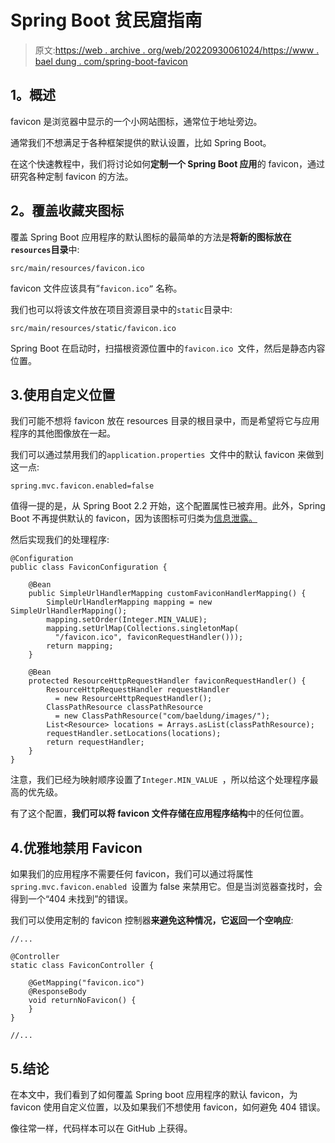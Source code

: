 # Spring Boot 贫民窟指南

> 原文:[https://web . archive . org/web/20220930061024/https://www . bael dung . com/spring-boot-favicon](https://web.archive.org/web/20220930061024/https://www.baeldung.com/spring-boot-favicon)

## **1。概述**

favicon 是浏览器中显示的一个小网站图标，通常位于地址旁边。

通常我们不想满足于各种框架提供的默认设置，比如 Spring Boot。

在这个快速教程中，我们将讨论如何**定制一个 Spring Boot 应用**的 favicon，通过研究各种定制 favicon 的方法。

## **2。覆盖收藏夹图标**

覆盖 Spring Boot 应用程序的默认图标的最简单的方法是**将新的图标放在`resources`目录**中:

```
src/main/resources/favicon.ico 
```

favicon 文件应该具有“`favicon.ico”` 名称。

我们也可以将该文件放在项目资源目录中的`static`目录中:

```
src/main/resources/static/favicon.ico
```

Spring Boot 在启动时，扫描根资源位置中的`favicon.ico `文件，然后是静态内容位置。

## 3.使用自定义位置

我们可能不想将 favicon 放在 resources 目录的根目录中，而是希望将它与应用程序的其他图像放在一起。

我们可以通过禁用我们的`application.properties `文件中的默认 favicon 来做到这一点:

```
spring.mvc.favicon.enabled=false
```

值得一提的是，从 Spring Boot 2.2 开始，这个配置属性已被弃用。此外，Spring Boot 不再提供默认的 favicon，因为该图标可归类为[信息泄露。](https://web.archive.org/web/20220628094402/https://github.com/spring-projects/spring-boot/issues/17925)

然后实现我们的处理程序:

```
@Configuration
public class FaviconConfiguration {

    @Bean
    public SimpleUrlHandlerMapping customFaviconHandlerMapping() {
        SimpleUrlHandlerMapping mapping = new SimpleUrlHandlerMapping();
        mapping.setOrder(Integer.MIN_VALUE);
        mapping.setUrlMap(Collections.singletonMap(
          "/favicon.ico", faviconRequestHandler()));
        return mapping;
    }

    @Bean
    protected ResourceHttpRequestHandler faviconRequestHandler() {
        ResourceHttpRequestHandler requestHandler
          = new ResourceHttpRequestHandler();
        ClassPathResource classPathResource 
          = new ClassPathResource("com/baeldung/images/");
        List<Resource> locations = Arrays.asList(classPathResource);
        requestHandler.setLocations(locations);
        return requestHandler;
    }
}
```

注意，我们已经为映射顺序设置了`Integer.MIN_VALUE `，所以给这个处理程序最高的优先级。

有了这个配置，**我们可以将 favicon 文件存储在应用程序结构**中的任何位置。

## 4.优雅地禁用 Favicon

如果我们的应用程序不需要任何 favicon，我们可以通过将属性`spring.mvc.favicon.enabled `设置为 false 来禁用它。但是当浏览器查找时，会得到一个“404 未找到”的错误。

我们可以使用定制的 favicon 控制器**来避免这种情况，它返回一个空响应**:

```
//...

@Controller
static class FaviconController {

    @GetMapping("favicon.ico")
    @ResponseBody
    void returnNoFavicon() {
    }
}

//...
```

## 5.结论

在本文中，我们看到了如何覆盖 Spring boot 应用程序的默认 favicon，为 favicon 使用自定义位置，以及如果我们不想使用 favicon，如何避免 404 错误。

像往常一样，代码样本可以在 GitHub 上获得。